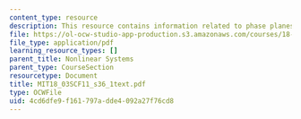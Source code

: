 ```yaml
---
content_type: resource
description: This resource contains information related to phase planes.
file: https://ol-ocw-studio-app-production.s3.amazonaws.com/courses/18-03sc-differential-equations-fall-2011/4cd6dfe9f161797adde4092a27f76cd8_MIT18_03SCF11_s36_1text.pdf
file_type: application/pdf
learning_resource_types: []
parent_title: Nonlinear Systems
parent_type: CourseSection
resourcetype: Document
title: MIT18_03SCF11_s36_1text.pdf
type: OCWFile
uid: 4cd6dfe9-f161-797a-dde4-092a27f76cd8
---
```

